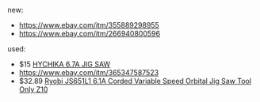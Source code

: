 new:
- https://www.ebay.com/itm/355889298955
- https://www.ebay.com/itm/266940800596

used:
- $15 [HYCHIKA 6.7A JIG SAW](https://www.ebay.com/itm/156653591479)
- https://www.ebay.com/itm/365347587523
- $32.89 [Ryobi JS651L1 6.1A Corded Variable Speed Orbital Jig Saw Tool Only Z10](https://www.ebay.com/itm/305980101123)
